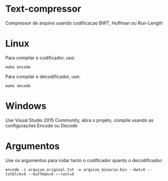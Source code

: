 # Text-compressor

Compressor de arquivo usando codificacao BWT, Huffman ou Run-Length

# Linux

Para compilar o codificador, use:

```make encode```

Para compilar o decodificador, use:

```make decode```

# Windows

Use Visual Studio 2015 Community, abra o projeto, compile usando as configurações Encode ou Decode

# Argumentos

Use os argumentos para rodar tanto o codificador quanto o decodificador:

```encode -i arquivo_original.txt -o arquivo_binario.bin --bwt=X --txtblck=X --huffman=X –-runl=X```